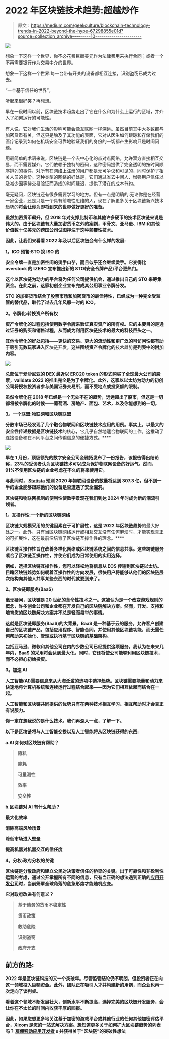 # 2022 年区块链技术趋势:超越炒作

> 原文：<https://medium.com/geekculture/blockchain-technology-trends-in-2022-beyond-the-hype-67298855e01d?source=collection_archive---------10----------------------->

![](img/d54765ebd11a996b77377599cbe6c017.png)

想象一下这样一个世界，你不必花费巨额美元作为法律费用来执行合同；或者一个不再需要银行作为交易中介的世界。

想象一下这样一个世界:每一台带有开关的设备都相互连接，识别盗窃已成为过去。

“一个基于信任的世界”。

听起来很好笑？再想想。

早在一段时间以前，区块链技术趋势走出了它在什么和为什么上运行的区域，并介入了如何运行的可能性。

有人说，它对我们生活的影响可能会像互联网一样深远。虽然目前其中大多数都与加密货币有关，但这只是触及了其功能的表面，它对从医生如何跟踪和存储我们的医疗记录到如何在机场安全可靠地验证我们的身份的一切都产生影响只是时间问题。

用最简单的术语来说，区块链是一个去中心化的点对点网络，允许双方直接相互交易，而不需要媒介。它们依赖于独特的密码，这种密码提供了完全透明的按时间顺序排列的事件，对所有在网络上注册的用户都是无可争议和可见的，同时保护了相关人员的身份。这种类型的网络的好处是，它们通过省去中间人、增强用户信任以及减少因等待交易验证而造成的时间延迟，提供了潜在的成本节约。

毫无疑问，区块链还有很多需要学习的地方。但有一点是明确的:无论你是在经营一家企业，还是只是一个具有前瞻性思维的人，现在了解更多关于区块链新兴技术趋势的**将会让你为即将到来的世界做好更好的准备。**

**虽然加密货币飙升，但 2018 年对支撑比特币和其他许多硬币的技术区块链来说是伟大的。由于区块链有大量加密货币之外的案例，甲骨文、亚马逊、IBM 和其他价值数十亿美元的跨国公司试图押注于这种颠覆性技术。**

**因此，让我们来看看 2022 年及以后区块链会有什么样的发展:**

****1。ICO 预警:STO 换 ISO 的****

**安全令牌一直是加密空间的烫手山芋，而且似乎还会继续烫手。它变得比 overstock 的 tZERO 宣布推出新的 STO(安全令牌产品)平台更热门。**

**这个以区块链为动力的平台将为任何公司提供机会，通过推出自己的 STO 来筹集资金。在此之前，这家初创企业宣布完成其公用事业令牌分发。**

**STO 的加密货币结合了股票市场和加密货币的最佳特性，已经成为一种完全受监管的替代品，取代了过去几年风靡一时的 ICO。**

****2。令牌化:转换资产所有权****

**资产令牌化的过程包括使用数字令牌来验证真实资产的所有权。它的主要目的是通过证券的购买和销售过程，从而成为利用区块链技术的最大的科技巨头之一。**

**其他令牌化的好处包括——更快的交易、更大的流动性和更广泛的可访问性都有助于吸引无数玩家进入**区块链开发。**这些围绕资产令牌化的**技术趋势**是列表中的附加内容。**

**![](img/56261afbbf879b0b350ecb7f28044ae3.png)**

**总部位于爱沙尼亚的 DEX 最近以 ERC20 token 的形式购买了全球最大公司的股票，validate 2022 的推出完全是为了令牌化。此外，这家以以太坊为动力的初创公司将授权投资者参与美国证券交易所，而不受地点或投资额的限制。**

**虽然令牌化在 2018 年已经是一个无处不在的趋势，远远超出了股市，但这是一切都将被令牌化的时候——葡萄酒、房地产、面包、艺术，以及你能想到的一切。**

****3。一个联盟:物联网和区块链联盟****

**分散市场已经发现了几个融合物联网和区块链技术应用的用例。事实上，以最大的安全性传递数据是区块链技术**的核心，它几乎自然地适合物联网的工作。这推动了连接设备和在不同平台之间传输信息的便捷方式。****

**![](img/3dcb316ab5cf46efc64da91aa056de32.png)**

**早在 1 月份，顶级领先的数字安全公司金雅拓发布了一份报告，该报告得出结论称，23%的受访者认为区块链技术可以成为保护物联网设备的好运气。然而，91%不使用区块链的企业考虑在不久的将来使用它。**

**与此同时， [Statista](https://www.statista.com/statistics/471264/iot-number-of-connected-devices-worldwide/) 预测 2020 年物联网设备的数量将达到 307.3 亿，但不到一半的企业能够跟踪他们的设备是否遭遇了安全漏洞。**

**区块链和物联网机制的便利性使数字景观在我们到达 2024 年时成为新的潮流引领者。**

****1。互操作性:一个新的区块链网络****

**区块链大规模采用的关键因素在于可扩展性，这是 2022 年区块链趋势**的最大好处之一。此外，只有当区块链网络运行或相互交互没有任何麻烦时，才能实现真正的可扩展性，这在最前沿培育了区块链互操作性的理念。****

**区块链互操作性旨在改善多样化网络或区块链系统之间的信息共享。这些跨链服务凑合了区块链互操作性，并使它们成为日常使用的实用选择。**

**例如，选择区块链互操作性，您可以轻松地将信息从 EOS 传输到区块链以太坊。目睹区块链趋势如何朝着互操作性的方向发展，很快用户将能够从他们的区块链层次结构向其他人共享某些东西的时代就要到来了。**

****2。区块链即服务(BaaS)****

**毫无疑问，区块链是 20 世纪的革命性技术之一。这被认为是一个改变游戏规则的概念，许多创业公司和企业都在开发自己的区块链解决方案。然而，开发、支持和培育您的区块链解决方案并不总是轻而易举的事情。**

**这就是区块链即服务(BaaS)的大背景。BaaS 是一种基于云的服务，允许客户创建自己的区块链产品，包括应用程序、智能合同，并使用其他区块链功能，而无需任何帮助来初始化、管理或执行基于区块链的基础架构。**

**包括亚马逊、微软和其他公司在内的少数公司已经提供这项服务。我认为在未来几年内，BaaS 的采用将会达到最大化。同时，它还将使公司能够利用区块链技术，而不必担心初始投资。**

****3。加速 AI****

**人工智能(AI)需要信息来从大海泛滥的选项中选择趋势。区块链需要能量和动力来快速地将计算机系统和连续运行过程结合起来——因为它们相互依赖而结合在一起。**

**人工智能和区块链共同提供的优势只有在两种技术相互学习、相互帮助时才会真正有说服力。**

**你一定在想我说的是什么技术。我们再深入一点，了解一下。**

**以下是区块链将与人工智能交换以及人工智能将从区块链获得的东西:**

**a.AI 如何对区块链有帮助？**

> **隐私**
> 
> **能耗**
> 
> **可量测性**
> 
> **效率**
> 
> **安全性**

**b.区块链对 AI 有什么帮助？**

**最大化效率**

**消除高端风险场景**

**降低市场进入壁垒**

**提高机器对机器交互的信任度**

****4。分权:政府分权的关键****

**区块链是分散政府和建立公民对决策者信任的桥梁的关键。出于可靠性和非盈利性运营的考虑，通过公开掌握所有不同的信息，只有当正确的想法遇到正确的[应用开发公司](https://www.alcax.com/services/mobile-app-development/)时，当前笼罩全球角落的危急形势才能随机应变。**

**它对政府改进有何意义？**

> **基于债务的货币不稳定性**
> 
> **货币政策**
> 
> **救助危险**
> 
> **识别盗窃**
> 
> **政府开支**

## **前方的路:**

**2022 年是区块链科技的又一个突破年。尽管监管结论仍不明朗，但投资者正在向这一领域投入巨额资金。此外，团队正在吸引人才并构建新的用例，而企业也再一次走向了谈判桌。**

**看着这个领域不断发展壮大，创新水平不断提高，选择完美的区块链开发服务，会让你在不太长的时间内收获丰厚的回报。**

**因此，如果您想更多地关注基于加密的游戏平台或其他行业的任何其他加密评估平台，Xicom 是您的一站式解决方案。想知道更多关于如何扩大区块链趋势的列表吗？ [**雇佣移动应用开发者**](https://www.alcax.com/services/hire-mobile-app-developers/) **s** 并获得关于“区块链”的突破性想法**